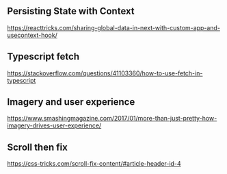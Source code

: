 ## Persisting State with Context
https://reacttricks.com/sharing-global-data-in-next-with-custom-app-and-usecontext-hook/
## Typescript fetch
https://stackoverflow.com/questions/41103360/how-to-use-fetch-in-typescript
## Imagery and user experience
https://www.smashingmagazine.com/2017/01/more-than-just-pretty-how-imagery-drives-user-experience/
## Scroll then fix
https://css-tricks.com/scroll-fix-content/#article-header-id-4